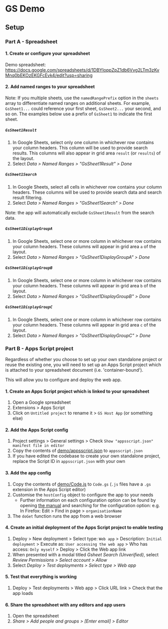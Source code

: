 # GS Demo

## Setup

### Part A - Spreadsheet

#### 1. Create or configure your spreadsheet

Demo spreadsheet: <https://docs.google.com/spreadsheets/d/1DBYIoppZpZ1db6Vvg2LTm3zKvMnq0bEKOzEKGFcEvk4/edit?usp=sharing>

#### 2. Add named ranges to your spreadsheet

Note: If you multiple sheets, use the `namedRangePrefix` option in the `sheets` array to differentiate named ranges on additional sheets. For example, `GsSheet1...` could reference your first sheet, `GsSheet2...` your second, and so on. The examples below use a prefix of `GsSheet1` to indicate the first sheet.

##### `GsSheet1Result`

1. In Google Sheets, select only one column in whichever row contains your column headers. This column will be used to provide search results. This columns will also appear in grid area `result` (or `results`) of the layout.
2. Select *Data > Named Ranges > "GsSheet1Result" > Done*

##### `GsSheet1Search`

1. In Google Sheets, select all cells in whichever row contains your column headers. These columns will be used to provide search data and search result filtering.
2. Select *Data > Named Ranges > "GsSheet1Search" > Done*

Note: the app will automatically exclude `GsSheet1Result` from the search data.

##### `GsSheet1DisplayGroupA`

1. In Google Sheets, select one or more column in whichever row contains your column headers. These columns will appear in grid area `a` of the layout.
2. Select *Data > Named Ranges > "GsSheet1DisplayGroupA" > Done*

##### `GsSheet1DisplayGroupB`

1. In Google Sheets, select one or more column in whichever row contains your column headers. These columns will appear in grid area `b` of the layout.
2. Select *Data > Named Ranges > "GsSheet1DisplayGroupB" > Done*

##### `GsSheet1DisplayGroupC`

1. In Google Sheets, select one or more column in whichever row contains your column headers. These columns will appear in grid area `c` of the layout.
2. Select *Data > Named Ranges > "GsSheet1DisplayGroupC" > Done*

### Part B - Apps Script project

Regardless of whether you choose to set up your own standalone project or reuse the existing one, you will need to set up an Apps Script project which is attached to your spreadsheet document (i.e. 'container-bound').

This will allow you to configure and deploy the web app.

#### 1. Create an Apps Script project which is linked to your spreadsheet

1. Open a Google spreadsheet
2. Extensions > Apps Script
3. Click on `Untitled project` to rename it > `GS Host App` (or something else)

#### 2. Add the Apps Script config

1. Project settings > General settings > Check `Show "appsscript.json" manifest file in editor`
2. Copy the contents of [demo/appsscript.json](https://github.com/dotherightthing/gsheet-search/blob/main/demo/appsscript.json) to `appsscript.json`
3. If you have edited the codebase to create your own standalone project, replace the Script ID in `appsscript.json` with your own

#### 3. Add the app config

1. Copy the contents of [demo/Code.js](https://github.com/dotherightthing/gsheet-search/blob/main/demo/Code.js) to `Code.gs` (`.js` files have a `.gs` extension in the Apps Script editor)
2. Customise the `hostConfig` object to configure the app to your needs
    * Further information on each configuration option can be found by opening
      [the manual](https://github.com/dotherightthing/gsheet-search/blob/main/MAN.md)
      and searching for the configuration option:
      e.g. In Firefox: Edit > Find in page > `organisationName`
3. The `doGet` function runs the app from a web browser

#### 4. Create an initial deployment of the Apps Script project to enable testing

1. Deploy > New deployment > Select type: `Web app` > Description: `Initial deployment` > Execute as: `User accessing the web app` > Who has access: `Only myself` > Deploy > Click the Web app link
2. When presented with a modal titled *Gsheet Search (Unverified)*, select *Review Permissions > Select account > Allow*
3. Select *Deploy > Test deployments > Select type > Web app*

#### 5. Test that everything is working

1. Deploy > Test deployments > Web app > Click URL link > Check that the app loads

#### 6. Share the spreadsheet with any editors and app users

1. Open the spreadsheet
2. *Share > Add people and groups > [Enter email] > Editor*
